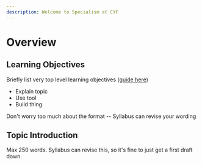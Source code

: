 ```yaml
---
description: Welcome to Specialism at CYF
---
```


# Overview

## Learning Objectives

Briefly list very top level learning objectives ([guide here)](https://teachtogether.tech/en/index.html#s:process-objectives)

* Explain topic
* Use tool
* Build thing

Don't worry too much about the format -- Syllabus can revise your wording

## Topic Introduction

Max 250 words. Syllabus can revise this, so it's fine to just get a first draft down.



